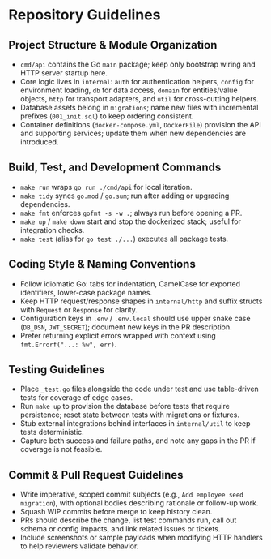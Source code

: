 # Repository Guidelines

## Project Structure & Module Organization
- `cmd/api` contains the Go `main` package; keep only bootstrap wiring and HTTP server startup here.
- Core logic lives in `internal`: `auth` for authentication helpers, `config` for environment loading, `db` for data access, `domain` for entities/value objects, `http` for transport adapters, and `util` for cross-cutting helpers.
- Database assets belong in `migrations`; name new files with incremental prefixes (`001_init.sql`) to keep ordering consistent.
- Container definitions (`docker-compose.yml`, `DockerFile`) provision the API and supporting services; update them when new dependencies are introduced.

## Build, Test, and Development Commands
- `make run` wraps `go run ./cmd/api` for local iteration.
- `make tidy` syncs `go.mod` / `go.sum`; run after adding or upgrading dependencies.
- `make fmt` enforces `gofmt -s -w .`; always run before opening a PR.
- `make up` / `make down` start and stop the dockerized stack; useful for integration checks.
- `make test` (alias for `go test ./...`) executes all package tests.

## Coding Style & Naming Conventions
- Follow idiomatic Go: tabs for indentation, CamelCase for exported identifiers, lower-case package names.
- Keep HTTP request/response shapes in `internal/http` and suffix structs with `Request` or `Response` for clarity.
- Configuration keys in `.env` / `.env.local` should use upper snake case (`DB_DSN`, `JWT_SECRET`); document new keys in the PR description.
- Prefer returning explicit errors wrapped with context using `fmt.Errorf("...: %w", err)`.

## Testing Guidelines
- Place `_test.go` files alongside the code under test and use table-driven tests for coverage of edge cases.
- Run `make up` to provision the database before tests that require persistence; reset state between tests with migrations or fixtures.
- Stub external integrations behind interfaces in `internal/util` to keep tests deterministic.
- Capture both success and failure paths, and note any gaps in the PR if coverage is not feasible.

## Commit & Pull Request Guidelines
- Write imperative, scoped commit subjects (e.g., `Add employee seed migration`), with optional bodies describing rationale or follow-up work.
- Squash WIP commits before merge to keep history clean.
- PRs should describe the change, list test commands run, call out schema or config impacts, and link related issues or tickets.
- Include screenshots or sample payloads when modifying HTTP handlers to help reviewers validate behavior.
